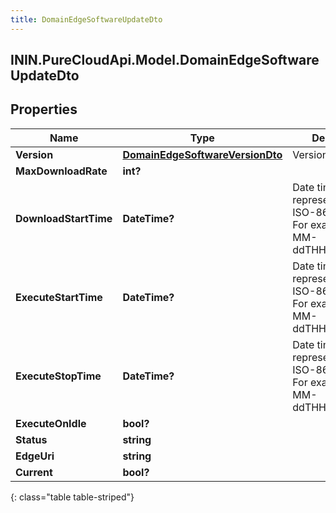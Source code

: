 ```yaml
---
title: DomainEdgeSoftwareUpdateDto
---
```

## ININ.PureCloudApi.Model.DomainEdgeSoftwareUpdateDto

## Properties

|Name | Type | Description | Notes|
|------------ | ------------- | ------------- | -------------|
| **Version** | [**DomainEdgeSoftwareVersionDto**](DomainEdgeSoftwareVersionDto.html) | Version | |
| **MaxDownloadRate** | **int?** |  | [optional] |
| **DownloadStartTime** | **DateTime?** | Date time is represented as an ISO-8601 string. For example: yyyy-MM-ddTHH:mm:ss.SSSZ | [optional] |
| **ExecuteStartTime** | **DateTime?** | Date time is represented as an ISO-8601 string. For example: yyyy-MM-ddTHH:mm:ss.SSSZ | [optional] |
| **ExecuteStopTime** | **DateTime?** | Date time is represented as an ISO-8601 string. For example: yyyy-MM-ddTHH:mm:ss.SSSZ | [optional] |
| **ExecuteOnIdle** | **bool?** |  | [optional] |
| **Status** | **string** |  | [optional] |
| **EdgeUri** | **string** |  | [optional] |
| **Current** | **bool?** |  | [optional] |
{: class="table table-striped"}


